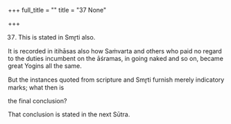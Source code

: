 +++
full_title = ""
title = "37 None"

+++


37. This is stated in Smr̥ti also.

It is recorded in itihāsas also how Saṁvarta and others who paid no regard to the duties incumbent on the āśramas, in going naked and so on, became great Yogins all the same.

But the instances quoted from scripture and Smr̥ti furnish merely indicatory marks; what then is

the final conclusion?

That conclusion is stated in the next Sūtra.


